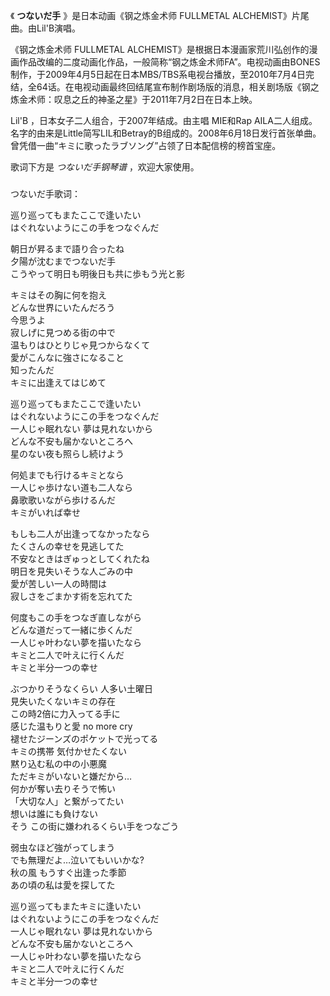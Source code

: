 

《 **つないだ手** 》是日本动画《钢之炼金术师 FULLMETAL ALCHEMIST》片尾曲。由Lil'B演唱。

  

《钢之炼金术师 FULLMETAL
ALCHEMIST》是根据日本漫画家荒川弘创作的漫画作品改编的二度动画化作品，一般简称“钢之炼金术师FA”。电视动画由BONES制作，于2009年4月5日起在日本MBS/TBS系电视台播放，至2010年7月4日完结，全64话。在电视动画最终回结尾宣布制作剧场版的消息，相关剧场版《钢之炼金术师：叹息之丘的神圣之星》于2011年7月2日在日本上映。

  

Lil'B ，日本女子二人组合，于2007年结成。由主唱 MIE和Rap
AILA二人组成。名字的由来是Little简写LIL和Betray的B组成的。2008年6月18日发行首张单曲。曾凭借一曲“キミに歌ったラブソング”占领了日本配信榜的榜首宝座。

  

歌词下方是 _つないだ手钢琴谱_ ，欢迎大家使用。

###  
つないだ手歌词：

  
巡り巡ってもまたここで逢いたい  
はぐれないようにこの手をつなぐんだ

朝日が昇るまで語り合ったね  
夕陽が沈むまでつないだ手  
こうやって明日も明後日も共に歩もう光と影

キミはその胸に何を抱え  
どんな世界にいたんだろう  
今思うよ  
寂しげに見つめる街の中で  
温もりはひとりじゃ見つからなくて  
愛がこんなに強さになること  
知ったんだ  
キミに出逢えてはじめて

巡り巡ってもまたここで逢いたい  
はぐれないようにこの手をつなぐんだ  
一人じゃ眠れない 夢は見れないから  
どんな不安も届かないところへ  
星のない夜も照らし続けよう

何処までも行けるキミとなら  
一人じゃ歩けない道も二人なら  
鼻歌歌いながら歩けるんだ  
キミがいれば幸せ

もしも二人が出逢ってなかったなら  
たくさんの幸せを見逃してた  
不安なときはぎゅっとしてくれたね  
明日を見失いそうな人ごみの中  
愛が苦しい一人の時間は  
寂しさをごまかす術を忘れてた

何度もこの手をつなぎ直しながら  
どんな道だって一緒に歩くんだ  
一人じゃ叶わない夢を描いたなら  
キミと二人で叶えに行くんだ  
キミと半分一つの幸せ

ぶつかりそうなくらい 人多い土曜日  
見失いたくないキミの存在  
この時2倍に力入ってる手に  
感じた温もりと愛 no more cry  
褪せたジーンズのポケットで光ってる  
キミの携帯 気付かせたくない  
黙り込む私の中の小悪魔  
ただキミがいないと嫌だから…  
何かが奪い去りそうで怖い  
「大切な人」と繋がってたい  
想いは誰にも負けない  
そう この街に嫌われるくらい手をつなごう

弱虫なほど強がってしまう  
でも無理だよ…泣いてもいいかな?  
秋の風 もうすぐ出逢った季節  
あの頃の私は愛を探してた

巡り巡ってもまたキミに逢いたい  
はぐれないようにこの手をつなぐんだ  
一人じゃ眠れない 夢は見れないから  
どんな不安も届かないところへ  
一人じゃ叶わない夢を描いたなら  
キミと二人で叶えに行くんだ  
キミと半分一つの幸せ

  

